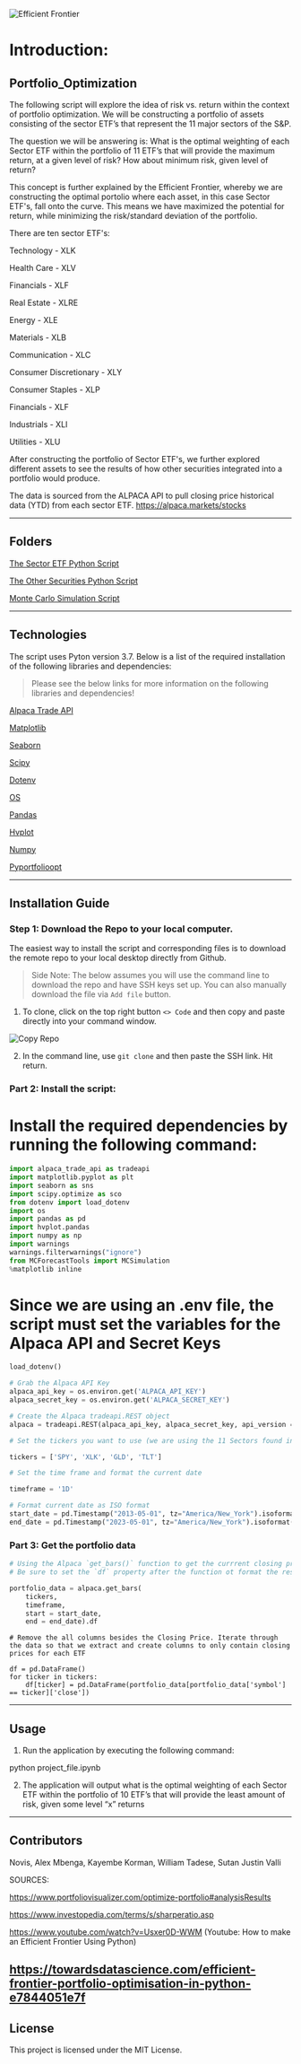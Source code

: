 ![Efficient Frontier](/photos/efficient_frontier.png)

# Introduction: 

## Portfolio_Optimization

The following script will explore the idea of risk vs. return within the context of portfolio optimization. We will be 
constructing a portfolio of assets consisting of the sector ETF’s that represent the 11 major sectors of the S&P.

The question we will be answering is: What is the optimal weighting of each Sector ETF within the portfolio of 11 ETF’s 
that will provide the maximum return, at a given level of risk? How about minimum risk, given level of return? 

This concept is further explained by the Efficient Frontier, whereby we are constructing the optimal portolio where each asset, in this case Sector ETF's, fall onto the curve. This means we have maximized the potential for return, while minimizing the risk/standard deviation of the portfolio. 

There are ten sector ETF's:

Technology - XLK

Health Care - XLV

Financials - XLF

Real Estate - XLRE

Energy - XLE

Materials - XLB

Communication - XLC

Consumer Discretionary - XLY

Consumer Staples - XLP

Financials - XLF

Industrials - XLI

Utilities - XLU

After constructing the portfolio of Sector ETF's, we further explored different assets to see the results of how other securities integrated into a portfolio would produce.

The data is sourced from the ALPACA API to pull closing price historical data (YTD) from each sector ETF.
https://alpaca.markets/stocks

---

## Folders

[The Sector ETF Python Script](/Project_file.ipynb)

[The Other Securities Python Script](/Portfolio_B.ipynb)

[Monte Carlo Simulation Script](/MCForecastTools.py)

---

## Technologies

The script uses Pyton version 3.7. Below is a list of the required installation of the following libraries and dependencies:

> Please see the below links for more information on the following libraries and dependencies!

[Alpaca Trade API](https://pypi.org/project/alpaca-trade-api/0.29/)

[Matplotlib](https://matplotlib.org/)

[Seaborn](https://seaborn.pydata.org/)

[Scipy](https://scipy.org/)

[Dotenv](https://github.com/motdotla/dotenv)

[OS](https://docs.python.org/3/library/os.html)

[Pandas](https://pypi.org/project/pandas/)

[Hvplot](https://pypi.org/project/hvplot/)

[Numpy](https://numpy.org/)

[Pyportfolioopt](https://pypi.org/project/pyportfolioopt/)

---

## Installation Guide

### Step 1: Download the Repo to your local computer.

The easiest way to install the script and corresponding files is to download the remote repo to your local desktop directly from Github.  

> Side Note: The below assumes you will use the command line to download the repo and have SSH keys set up. You can also manually download the file via `Add file` button.

1. To clone, click on the top right button `<> Code` and then copy and paste directly into your command window. 

![Copy Repo](/photos/installation_guide.png)

2. In the command line, use `git clone` and then paste the SSH link. Hit return.

### Part 2: Install the script:

# Install the required dependencies by running the following command:

```python
import alpaca_trade_api as tradeapi
import matplotlib.pyplot as plt
import seaborn as sns
import scipy.optimize as sco
from dotenv import load_dotenv
import os
import pandas as pd
import hvplot.pandas
import numpy as np
import warnings 
warnings.filterwarnings("ignore")
from MCForecastTools import MCSimulation
%matplotlib inline
```

# Since we are using an .env file, the script must set the variables for the Alpaca API and Secret Keys 

```python
load_dotenv()

# Grab the Alpaca API Key
alpaca_api_key = os.environ.get('ALPACA_API_KEY')
alpaca_secret_key = os.environ.get('ALPACA_SECRET_KEY')

# Create the Alpaca tradeapi.REST object
alpaca = tradeapi.REST(alpaca_api_key, alpaca_secret_key, api_version = "v2")
```

```python
# Set the tickers you want to use (we are using the 11 Sectors found in the introduction for the purposes of this example)

tickers = ['SPY', 'XLK', 'GLD', 'TLT']

# Set the time frame and format the current date 

timeframe = '1D'

# Format current date as ISO format
start_date = pd.Timestamp("2013-05-01", tz="America/New_York").isoformat()
end_date = pd.Timestamp("2023-05-01", tz="America/New_York").isoformat()
```

### Part 3: Get the portfolio data 

```python
# Using the Alpaca `get_bars()` function to get the currrent closing prices of the portfolio. 
# Be sure to set the `df` property after the function ot format the response object as a DataFrame.

portfolio_data = alpaca.get_bars(
    tickers, 
    timeframe,
    start = start_date,
    end = end_date).df
```

```pyton
# Remove the all columns besides the Closing Price. Iterate through the data so that we extract and create columns to only contain closing prices for each ETF

df = pd.DataFrame()
for ticker in tickers:
    df[ticker] = pd.DataFrame(portfolio_data[portfolio_data['symbol'] == ticker]['close'])
```

---

## Usage


1. Run the application by executing the following command:

python project_file.ipynb

2. The application will output what is the optimal weighting of each Sector ETF within the portfolio of 10 ETF’s that will provide the least amount of risk, given some level “x” returns

---

## Contributors

Novis, Alex
Mbenga, Kayembe
Korman, William
Tadese, Sutan
Justin Valli

SOURCES:

https://www.portfoliovisualizer.com/optimize-portfolio#analysisResults 

https://www.investopedia.com/terms/s/sharperatio.asp 

https://www.youtube.com/watch?v=Usxer0D-WWM (Youtube: How to make an Efficient Frontier Using Python)

https://towardsdatascience.com/efficient-frontier-portfolio-optimisation-in-python-e7844051e7f
---

## License

This project is licensed under the MIT License.


